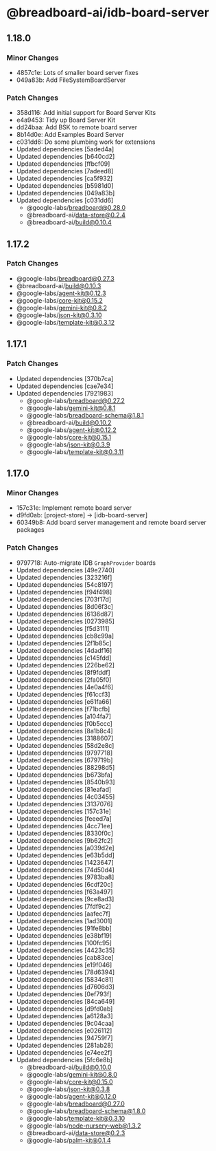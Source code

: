 # @breadboard-ai/idb-board-server

## 1.18.0

### Minor Changes

- 4857c1e: Lots of smaller board server fixes
- 049a83b: Add FileSystemBoardServer

### Patch Changes

- 358d116: Add initial support for Board Server Kits
- e4a9453: Tidy up Board Server Kit
- dd24baa: Add BSK to remote board server
- 8b14d0e: Add Examples Board Server
- c031dd6: Do some plumbing work for extensions
- Updated dependencies [5aded4a]
- Updated dependencies [b640cd2]
- Updated dependencies [ffbcf09]
- Updated dependencies [7adeed8]
- Updated dependencies [ca5f932]
- Updated dependencies [b5981d0]
- Updated dependencies [049a83b]
- Updated dependencies [c031dd6]
  - @google-labs/breadboard@0.28.0
  - @breadboard-ai/data-store@0.2.4
  - @breadboard-ai/build@0.10.4

## 1.17.2

### Patch Changes

- @google-labs/breadboard@0.27.3
- @breadboard-ai/build@0.10.3
- @google-labs/agent-kit@0.12.3
- @google-labs/core-kit@0.15.2
- @google-labs/gemini-kit@0.8.2
- @google-labs/json-kit@0.3.10
- @google-labs/template-kit@0.3.12

## 1.17.1

### Patch Changes

- Updated dependencies [370b7ca]
- Updated dependencies [cae7e34]
- Updated dependencies [7921983]
  - @google-labs/breadboard@0.27.2
  - @google-labs/gemini-kit@0.8.1
  - @google-labs/breadboard-schema@1.8.1
  - @breadboard-ai/build@0.10.2
  - @google-labs/agent-kit@0.12.2
  - @google-labs/core-kit@0.15.1
  - @google-labs/json-kit@0.3.9
  - @google-labs/template-kit@0.3.11

## 1.17.0

### Minor Changes

- 157c31e: Implement remote board server
- d9fd0ab: [project-store] -> [idb-board-server]
- 60349b8: Add board server management and remote board server packages

### Patch Changes

- 9797718: Auto-migrate IDB `GraphProvider` boards
- Updated dependencies [49e2740]
- Updated dependencies [323216f]
- Updated dependencies [54c8197]
- Updated dependencies [f94f498]
- Updated dependencies [703f17d]
- Updated dependencies [8d06f3c]
- Updated dependencies [6136d87]
- Updated dependencies [0273985]
- Updated dependencies [f5d3111]
- Updated dependencies [cb8c99a]
- Updated dependencies [2f1b85c]
- Updated dependencies [4dadf16]
- Updated dependencies [c145fdd]
- Updated dependencies [226be62]
- Updated dependencies [8f9fddf]
- Updated dependencies [2fa05f0]
- Updated dependencies [4e0a4f6]
- Updated dependencies [f61ccf3]
- Updated dependencies [e61fa66]
- Updated dependencies [f71bcfb]
- Updated dependencies [a104fa7]
- Updated dependencies [f0b5ccc]
- Updated dependencies [8a1b8c4]
- Updated dependencies [3188607]
- Updated dependencies [58d2e8c]
- Updated dependencies [9797718]
- Updated dependencies [679719b]
- Updated dependencies [88298d5]
- Updated dependencies [b673bfa]
- Updated dependencies [8540b93]
- Updated dependencies [81eafad]
- Updated dependencies [4c03455]
- Updated dependencies [3137076]
- Updated dependencies [157c31e]
- Updated dependencies [feeed7a]
- Updated dependencies [4cc71ee]
- Updated dependencies [8330f0c]
- Updated dependencies [9b62fc2]
- Updated dependencies [a039d2e]
- Updated dependencies [e63b5dd]
- Updated dependencies [1423647]
- Updated dependencies [74d50d4]
- Updated dependencies [9783ba8]
- Updated dependencies [6cdf20c]
- Updated dependencies [f63a497]
- Updated dependencies [9ce8ad3]
- Updated dependencies [7fdf9c2]
- Updated dependencies [aafec7f]
- Updated dependencies [1ad3001]
- Updated dependencies [91fe8bb]
- Updated dependencies [e38bf19]
- Updated dependencies [100fc95]
- Updated dependencies [4423c35]
- Updated dependencies [cab83ce]
- Updated dependencies [e19f046]
- Updated dependencies [78d6394]
- Updated dependencies [5834c81]
- Updated dependencies [d7606d3]
- Updated dependencies [0ef793f]
- Updated dependencies [84ca649]
- Updated dependencies [d9fd0ab]
- Updated dependencies [a6128a3]
- Updated dependencies [9c04caa]
- Updated dependencies [e026112]
- Updated dependencies [94759f7]
- Updated dependencies [281ab28]
- Updated dependencies [e74ee2f]
- Updated dependencies [5fc6e8b]
  - @breadboard-ai/build@0.10.0
  - @google-labs/gemini-kit@0.8.0
  - @google-labs/core-kit@0.15.0
  - @google-labs/json-kit@0.3.8
  - @google-labs/agent-kit@0.12.0
  - @google-labs/breadboard@0.27.0
  - @google-labs/breadboard-schema@1.8.0
  - @google-labs/template-kit@0.3.10
  - @google-labs/node-nursery-web@1.3.2
  - @breadboard-ai/data-store@0.2.3
  - @google-labs/palm-kit@0.1.4

